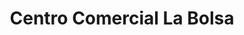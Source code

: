---
title: "Centro Comercial La Bolsa"
url: /majadahonda/centro-comercial-la-bolsa/
shop: centro comercial
---